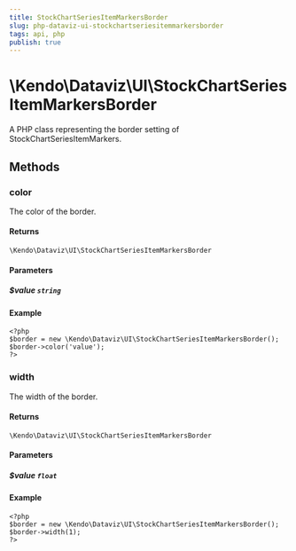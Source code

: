 ```yaml
---
title: StockChartSeriesItemMarkersBorder
slug: php-dataviz-ui-stockchartseriesitemmarkersborder
tags: api, php
publish: true
---
```


# \Kendo\Dataviz\UI\StockChartSeriesItemMarkersBorder

A PHP class representing the border setting of StockChartSeriesItemMarkers.


## Methods

### color
The color of the border.

#### Returns
`\Kendo\Dataviz\UI\StockChartSeriesItemMarkersBorder`

#### Parameters

##### $value `string`



#### Example 
    <?php
    $border = new \Kendo\Dataviz\UI\StockChartSeriesItemMarkersBorder();
    $border->color('value');
    ?>

### width
The width of the border.

#### Returns
`\Kendo\Dataviz\UI\StockChartSeriesItemMarkersBorder`

#### Parameters

##### $value `float`



#### Example 
    <?php
    $border = new \Kendo\Dataviz\UI\StockChartSeriesItemMarkersBorder();
    $border->width(1);
    ?>

